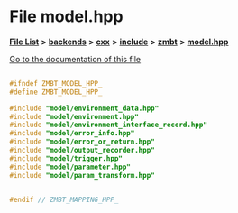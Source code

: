 

# File model.hpp

[**File List**](files.md) **>** [**backends**](dir_e0e3bad64fbfd08934d555b945409197.md) **>** [**cxx**](dir_2a0640ff8f8d193383b3226ce9e70e40.md) **>** [**include**](dir_33cabc3ab2bb40d6ea24a24cae2f30b8.md) **>** [**zmbt**](dir_2115e3e51895e4107b806d6d2319263e.md) **>** [**model.hpp**](model_8hpp.md)

[Go to the documentation of this file](model_8hpp.md)


```C++

#ifndef ZMBT_MODEL_HPP_
#define ZMBT_MODEL_HPP_

#include "model/environment_data.hpp"
#include "model/environment.hpp"
#include "model/environment_interface_record.hpp"
#include "model/error_info.hpp"
#include "model/error_or_return.hpp"
#include "model/output_recorder.hpp"
#include "model/trigger.hpp"
#include "model/parameter.hpp"
#include "model/param_transform.hpp"


#endif // ZMBT_MAPPING_HPP_
```


